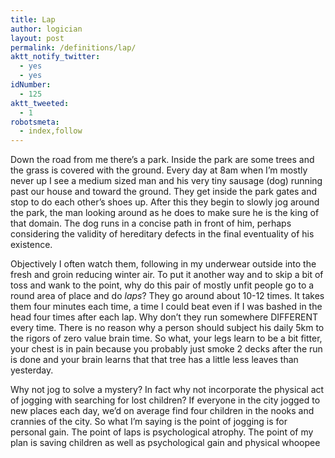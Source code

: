 ```yaml
---
title: Lap
author: logician
layout: post
permalink: /definitions/lap/
aktt_notify_twitter:
  - yes
  - yes
idNumber:
  - 125
aktt_tweeted:
  - 1
robotsmeta:
  - index,follow
---
```

Down the road from me there&#8217;s a park. <!--more-->Inside the park are some trees and the grass is covered with the ground. Every day at 8am when I&#8217;m mostly never up I see a medium sized man and his very tiny sausage (dog) running past our house and toward the ground. They get inside the park gates and stop to do each other&#8217;s shoes up. After this they begin to slowly jog around the park, the man looking around as he does to make sure he is the king of that domain. The dog runs in a concise path in front of him, perhaps considering the validity of hereditary defects in the final eventuality of his existence.

Objectively I often watch them, following in my underwear outside into the fresh and groin reducing winter air. To put it another way and to skip a bit of toss and wank to the point, why do this pair of mostly unfit people go to a round area of place and do *laps*? They go around about 10-12 times. It takes them four minutes each time, a time I could beat even if I was bashed in the head four times after each lap. Why don&#8217;t they run somewhere DIFFERENT every time. There is no reason why a person should subject his daily 5km to the rigors of zero value brain time. So what, your legs learn to be a bit fitter, your chest is in pain because you probably just smoke 2 decks after the run is done and your brain learns that that tree has a little less leaves than yesterday.

Why not jog to solve a mystery? In fact why not incorporate the physical act of jogging with searching for lost children? If everyone in the city jogged to new places each day, we&#8217;d on average find four children in the nooks and crannies of the city. So what I&#8217;m saying is the point of jogging is for personal gain. The point of laps is psychological atrophy. The point of my plan is saving children as well as psychological gain and physical whoopee